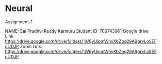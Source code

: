 # Neural
Assignment-1

NAME: Sai Prudhvi Reddy Karmuru
Student ID: 700743961
Google drive Link: https://drive.google.com/drive/folders/1W6yUipmWhyXbZog29A9grvLo9EFcUDJP
Zoom Link: https://drive.google.com/drive/folders/1W6yUipmWhyXbZog29A9grvLo9EFcUDJP

